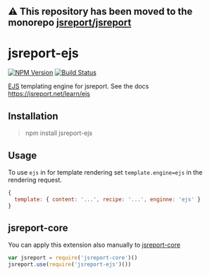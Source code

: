 **⚠️ This repository has been moved to the monorepo [jsreport/jsreport](https://github.com/jsreport/jsreport)**
--

# jsreport-ejs
[![NPM Version](http://img.shields.io/npm/v/jsreport-ejs.svg?style=flat-square)](https://npmjs.com/package/jsreport-ejs)
[![Build Status](https://travis-ci.org/jsreport/jsreport-ejs.png?branch=master)](https://travis-ci.org/jsreport/jsreport-ejs)

[EJS](http://www.embeddedjs.com/) templating engine for jsreport. 
See the docs https://jsreport.net/learn/ejs

## Installation
> npm install jsreport-ejs

## Usage
To use `ejs` in for template rendering set `template.engine=ejs` in the rendering request.

```js
{
  template: { content: '...', recipe: '...', enginne: 'ejs' }
}
```

## jsreport-core
You can apply this extension also manually to [jsreport-core](https://github.com/jsreport/jsreport-core)

```js
var jsreport = require('jsreport-core')()
jsreport.use(require('jsreport-ejs')())
```

